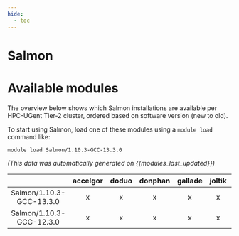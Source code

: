 ```yaml
---
hide:
  - toc
---
```


Salmon
======

# Available modules


The overview below shows which Salmon installations are available per HPC-UGent Tier-2 cluster, ordered based on software version (new to old).

To start using Salmon, load one of these modules using a `module load` command like:

```shell
module load Salmon/1.10.3-GCC-13.3.0
```

*(This data was automatically generated on {{modules_last_updated}})*  

| |accelgor|doduo|donphan|gallade|joltik|litleo|shinx|
| :---: | :---: | :---: | :---: | :---: | :---: | :---: | :---: |
|Salmon/1.10.3-GCC-13.3.0|x|x|x|x|x|x|x|
|Salmon/1.10.3-GCC-12.3.0|x|x|x|x|x|x|x|
